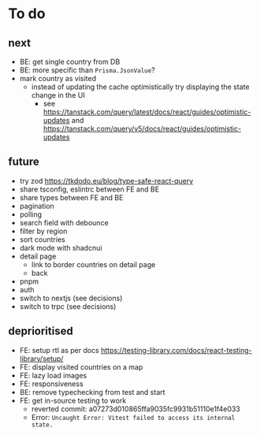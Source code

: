# To do

## next

- BE: get single country from DB
- BE: more specific than `Prisma.JsonValue`?
- mark country as visited
  - instead of updating the cache optimistically try displaying the state change in the UI
    - see https://tanstack.com/query/latest/docs/react/guides/optimistic-updates and https://tanstack.com/query/v5/docs/react/guides/optimistic-updates

## future

- try zod https://tkdodo.eu/blog/type-safe-react-query
- share tsconfig, eslintrc between FE and BE
- share types between FE and BE
- pagination
- polling
- search field with debounce
- filter by region
- sort countries
- dark mode with shadcnui
- detail page
  - link to border countries on detail page
  - back
- pnpm
- auth
- switch to nextjs (see decisions)
- switch to trpc (see decisions)

## deprioritised

- FE: setup rtl as per docs https://testing-library.com/docs/react-testing-library/setup/
- FE: display visited countries on a map
- FE: lazy load images
- FE: responsiveness
- BE: remove typechecking from test and start
- FE: get in-source testing to work
  - reverted commit: a07273d010865ffa9035fc9931b51110e1f4e033
  - Error: `Uncaught Error: Vitest failed to access its internal state.`
